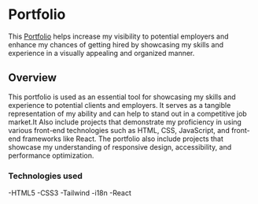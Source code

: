 # Portfolio

This [Portfolio](https://www.alefolio.com/) helps increase my visibility to potential employers and enhance my chances of getting hired by showcasing my skills and experience in a visually appealing and organized manner.

                                           

## Overview

This portfolio is used as an essential tool for showcasing my skills and experience to potential clients and employers. It serves as a tangible representation of my ability and can help to stand out in a competitive job market.It Also include projects that demonstrate my proficiency in using various front-end technologies such as HTML, CSS, JavaScript, and front-end frameworks like React. The portfolio also include projects that showcase my understanding of responsive design, accessibility, and performance optimization.

### Technologies used

-HTML5
-CSS3
-Tailwind
-i18n
-React
